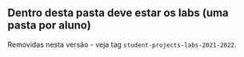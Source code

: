 ## Dentro desta pasta deve estar os labs (uma pasta por aluno)

Removidas nesta versão - veja tag `student-projects-labs-2021-2022`.
